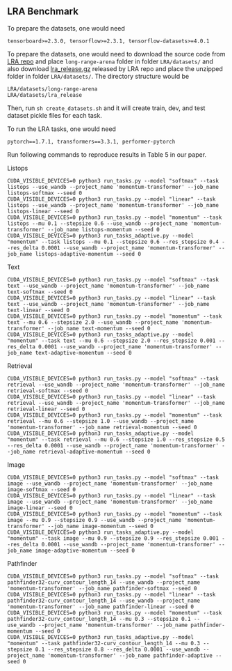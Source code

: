 
## LRA Benchmark

To prepare the datasets, one would need
```
tensorboard>=2.3.0, tensorflow>=2.3.1, tensorflow-datasets>=4.0.1
```

To prepare the datasets, one would need to download the source code from [LRA repo](https://github.com/google-research/long-range-arena) and place `long-range-arena` folder in folder `LRA/datasets/` and also download [lra_release.gz](https://storage.googleapis.com/long-range-arena/lra_release.gz) released by LRA repo and place the unzipped folder in folder `LRA/datasets/`. The directory structure would be
```
LRA/datasets/long-range-arena
LRA/datasets/lra_release
```
Then, run `sh create_datasets.sh` and it will create train, dev, and test dataset pickle files for each task.

To run the LRA tasks, one would need
```
pytorch==1.7.1, transformers==3.3.1, performer-pytorch
```

Run following commands to reproduce results in Table 5 in our paper.

Listops
```
CUDA_VISIBLE_DEVICES=0 python3 run_tasks.py --model "softmax" --task listops --use_wandb --project_name 'momentum-transformer' --job_name listops-softmax --seed 0
CUDA_VISIBLE_DEVICES=0 python3 run_tasks.py --model "linear" --task listops --use_wandb --project_name 'momentum-transformer' --job_name listops-linear --seed 0
CUDA_VISIBLE_DEVICES=0 python3 run_tasks.py --model "momentum" --task listops --mu 0.1 --stepsize 0.6 --use_wandb --project_name 'momentum-transformer' --job_name listops-momentum --seed 0
CUDA_VISIBLE_DEVICES=0 python3 run_tasks_adaptive.py --model "momentum" --task listops --mu 0.1 --stepsize 0.6 --res_stepsize 0.4 --res_delta 0.0001 --use_wandb --project_name 'momentum-transformer' --job_name listops-adaptive-momentum --seed 0 
```

Text
```
CUDA_VISIBLE_DEVICES=0 python3 run_tasks.py --model "softmax" --task text --use_wandb --project_name 'momentum-transformer' --job_name text-softmax --seed 0
CUDA_VISIBLE_DEVICES=0 python3 run_tasks.py --model "linear" --task text --use_wandb --project_name 'momentum-transformer' --job_name text-linear --seed 0 
CUDA_VISIBLE_DEVICES=0 python3 run_tasks.py --model "momentum" --task text --mu 0.6 --stepsize 2.0 --use_wandb --project_name 'momentum-transformer' --job_name text-momentum --seed 0
CUDA_VISIBLE_DEVICES=0 python3 run_tasks_adaptive.py --model "momentum" --task text --mu 0.6 --stepsize 2.0 --res_stepsize 0.001 --res_delta 0.0001 --use_wandb --project_name 'momentum-transformer' --job_name text-adaptive-momentum --seed 0
```

Retrieval
```
CUDA_VISIBLE_DEVICES=0 python3 run_tasks.py --model "softmax" --task retrieval --use_wandb --project_name 'momentum-transformer' --job_name retrieval-softmax --seed 0
CUDA_VISIBLE_DEVICES=0 python3 run_tasks.py --model "linear" --task retrieval --use_wandb --project_name 'momentum-transformer' --job_name retrieval-linear --seed 0
CUDA_VISIBLE_DEVICES=0 python3 run_tasks.py --model "momentum" --task retrieval --mu 0.6 --stepsize 1.0 --use_wandb --project_name 'momentum-transformer' --job_name retrieval-momentum --seed 0 
CUDA_VISIBLE_DEVICES=0 python3 run_tasks_adaptive.py --model "momentum" --task retrieval --mu 0.6 --stepsize 1.0 --res_stepsize 0.5 --res_delta 0.0001 --use_wandb --project_name 'momentum-transformer' --job_name retrieval-adaptive-momentum --seed 0
```

Image
```
CUDA_VISIBLE_DEVICES=0 python3 run_tasks.py --model "softmax" --task image --use_wandb --project_name 'momentum-transformer' --job_name image-softmax --seed 0
CUDA_VISIBLE_DEVICES=0 python3 run_tasks.py --model "linear" --task image --use_wandb --project_name 'momentum-transformer' --job_name image-linear --seed 0
CUDA_VISIBLE_DEVICES=0 python3 run_tasks.py --model "momentum" --task image --mu 0.9 --stepsize 0.9 --use_wandb --project_name 'momentum-transformer' --job_name image-momentum --seed 0
CUDA_VISIBLE_DEVICES=0 python3 run_tasks_adaptive.py --model "momentum" --task image --mu 0.9 --stepsize 0.9 --res_stepsize 0.001 --res_delta 0.0001 --use_wandb --project_name 'momentum-transformer' --job_name image-adaptive-momentum --seed 0
```

Pathfinder
```
CUDA_VISIBLE_DEVICES=0 python3 run_tasks.py --model "softmax" --task pathfinder32-curv_contour_length_14 --use_wandb --project_name 'momentum-transformer' --job_name pathfinder-softmax --seed 0
CUDA_VISIBLE_DEVICES=0 python3 run_tasks.py --model "linear" --task pathfinder32-curv_contour_length_14 --use_wandb --project_name 'momentum-transformer' --job_name pathfinder-linear --seed 0
CUDA_VISIBLE_DEVICES=0 python3 run_tasks.py --model "momentum" --task pathfinder32-curv_contour_length_14 --mu 0.3 --stepsize 0.1 --use_wandb --project_name 'momentum-transformer' --job_name pathfinder-momentum --seed 0
CUDA_VISIBLE_DEVICES=0 python3 run_tasks_adaptive.py --model "momentum" --task pathfinder32-curv_contour_length_14 --mu 0.3 --stepsize 0.1 --res_stepsize 0.8 --res_delta 0.0001 --use_wandb --project_name 'momentum-transformer' --job_name pathfinder-adaptive --seed 0
```

